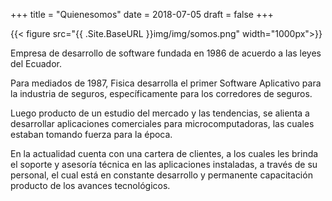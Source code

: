+++
title = "Quienesomos"
date = 2018-07-05
draft = false
+++

{{< figure src="{{ .Site.BaseURL }}img/img/somos.png" width="1000px">}}


Empresa de desarrollo de software fundada en 1986 de acuerdo a las leyes del Ecuador.

Para mediados de 1987, Fisica desarrolla el primer Software Aplicativo para la industria de seguros, específicamente para los corredores de seguros.

Luego producto de un estudio del mercado y las tendencias, se alienta a desarrollar
aplicaciones comerciales para microcomputadoras, las cuales estaban tomando fuerza para la época.

En la actualidad cuenta con una cartera de clientes, a los cuales les brinda el 
soporte y asesoría técnica en las aplicaciones instaladas, a través de su personal, 
el cual está en constante desarrollo y permanente capacitación producto de los avances tecnológicos. 